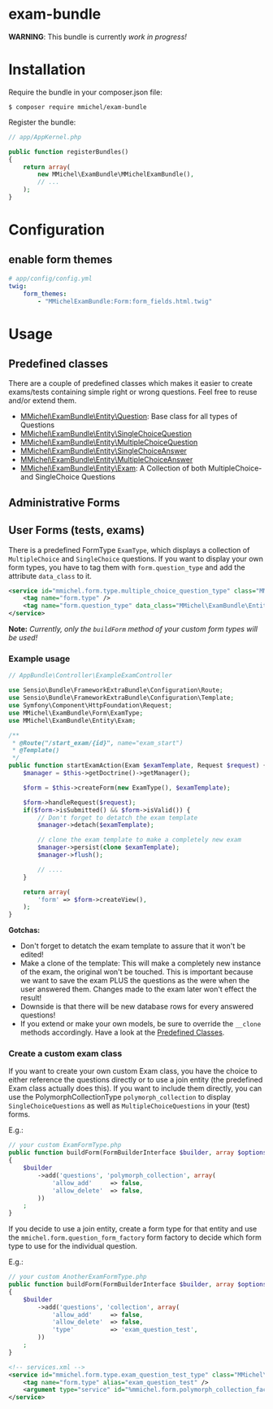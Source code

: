 # exam-bundle

__WARNING__: This bundle is currently _work in progress!_

Installation
====================

Require the bundle in your composer.json file:

```
$ composer require mmichel/exam-bundle
```

Register the bundle:

``` php
// app/AppKernel.php

public function registerBundles()
{
    return array(
        new MMichel\ExamBundle\MMichelExamBundle(),
        // ...
    );
}
```

Configuration
====================

## enable form themes
```yml
# app/config/config.yml
twig:
    form_themes:
        - "MMichelExamBundle:Form:form_fields.html.twig"
```

Usage
====================

## Predefined classes <a name="predefined-classes"></a>
There are a couple of predefined classes which makes it easier to create exams/tests containing simple right or wrong questions. Feel free to reuse and/or extend them.

- [MMichel\ExamBundle\Entity\Question](/Entity/Question.php): Base class for all types of Questions
- [MMichel\ExamBundle\Entity\SingleChoiceQuestion](/Entity/SingleChoiceQuestion.php)
- [MMichel\ExamBundle\Entity\MultipleChoiceQuestion](/Entity/MultipleChoiceQuestion.php)
- [MMichel\ExamBundle\Entity\SingleChoiceAnswer](/Entity/SingleChoiceAnswer.php)
- [MMichel\ExamBundle\Entity\MultipleChoiceAnswer](/Entity/MultipleChoiceAnswer.php)
- [MMichel\ExamBundle\Entity\Exam](/Entity/Exam.php): A Collection of both MultipleChoice- and SingleChoice Questions

## Administrative Forms


## User Forms (tests, exams)
There is a predefined FormType `ExamType`, which displays a collection of `MultipleChoice` and `SingleChoice` questions. If you want to display your own form types, you have to tag them with `form.question_type` and add the attribute `data_class` to it.

```xml
<service id="mmichel.form.type.multiple_choice_question_type" class="MMichel\ExamBundle\Form\MultipleChoiceQuestionType">
    <tag name="form.type" />
    <tag name="form.question_type" data_class="MMichel\ExamBundle\Entity\MultipleChoiceQuestion" />
</service>
```

**Note:**
*Currently, only the `buildForm` method of your custom form types will be used!*

### Example usage
```php
// AppBundle\Controller\ExampleExamController

use Sensio\Bundle\FrameworkExtraBundle\Configuration\Route;
use Sensio\Bundle\FrameworkExtraBundle\Configuration\Template;
use Symfony\Component\HttpFoundation\Request;
use MMichel\ExamBundle\Form\ExamType;
use MMichel\ExamBundle\Entity\Exam;

/**
 * @Route("/start_exam/{id}", name="exam_start")
 * @Template()
 */
public function startExamAction(Exam $examTemplate, Request $request) {
    $manager = $this->getDoctrine()->getManager();

    $form = $this->createForm(new ExamType(), $examTemplate);

    $form->handleRequest($request);
    if($form->isSubmitted() && $form->isValid()) {
        // Don't forget to detatch the exam template
        $manager->detach($examTemplate);

        // clone the exam template to make a completely new exam
        $manager->persist(clone $examTemplate);
        $manager->flush();

        // ....
    }

    return array(
        'form' => $form->createView(),
    );
}
```


__Gotchas:__

- Don't forget to detatch the exam template to assure that it won't be edited!
- Make a clone of the template: This will make a completely new instance of the exam, the original won't be touched.
  This is important because we want to save the exam PLUS the questions as the were when the user answered them.
  Changes made to the exam later won't effect the result!
- Downside is that there will be new database rows for every answered questions!
- If you extend or make your own models, be sure to override the `__clone` methods accordingly.
  Have a look at the [Predefined Classes](#predefined-classes).


### Create a custom exam class
If you want to create your own custom Exam class, you have the choice to either reference the questions directly or to use 
a join entity (the predefined Exam class actually does this). If you want to include them directly, you can use the PolymorphCollectionType `polymorph_collection`
to display `SingleChoiceQuestions` as well as `MultipleChoiceQuestions` in your (test) forms.

E.g.:

```php
// your custom ExamFormType.php
public function buildForm(FormBuilderInterface $builder, array $options)
{
    $builder
        ->add('questions', 'polymorph_collection', array(
            'allow_add'     => false,
            'allow_delete'  => false,
        ))
    ;
}
```

If you decide to use a join entity, create a form type for that entity and use the `mmichel.form.question_form_factory` form factory
to decide which form type to use for the individual question.

E.g.:
```php
// your custom AnotherExamFormType.php
public function buildForm(FormBuilderInterface $builder, array $options)
{
    $builder
        ->add('questions', 'collection', array(
            'allow_add'     => false,
            'allow_delete'  => false,
            'type'          => 'exam_question_test',
        ))
    ;
}
```

```xml
<!-- services.xml -->
<service id="mmichel.form.type.exam_question_test_type" class="MMichel\ExamBundle\Form\ExamQuestionTestType">
    <tag name="form.type" alias="exam_question_test" />
    <argument type="service" id="%mmichel.form.polymorph_collection_factory.class%" />
</service>
```
